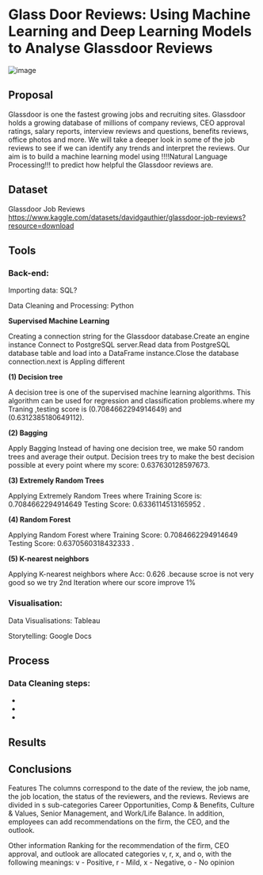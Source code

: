 # Glass Door Reviews: Using Machine Learning and Deep Learning Models to Analyse Glassdoor Reviews

![image](https://user-images.githubusercontent.com/109045338/219970727-a5f333cb-43e0-4ede-b15f-5faee338aca9.png)

## Proposal 

Glassdoor is one the fastest growing jobs and recruiting sites. Glassdoor holds a growing database of millions of company reviews, CEO approval ratings, salary reports, interview reviews and questions, benefits reviews, office photos and more. We will take a deeper look in some of the job reviews to see if we can identify any trends and interpret the reviews. Our aim is to build a machine learning model using !!!!Natural Language Processing!!! to predict how helpful the Glassdoor reviews are.

## Dataset

Glassdoor Job Reviews https://www.kaggle.com/datasets/davidgauthier/glassdoor-job-reviews?resource=download

## Tools

### Back-end: 

Importing data: SQL?

Data Cleaning and Processing: Python

**Supervised Machine Learning**

Creating a connection string for the Glassdoor database.Create an engine instance Connect to PostgreSQL server.Read data from PostgreSQL database table and load into a DataFrame instance.Close the database connection.next is Appling different

**(1) Decision tree**
 
 A decision tree is one of the supervised machine learning algorithms. This algorithm can be used for regression and classification problems.where my Traning ,testing score is (0.7084662294914649) and (0.6312385180649112).

**(2) Bagging**
 
 Apply Bagging  Instead of having one decision tree, we make 50 random trees and average their output. Decision trees try to make the best decision possible at every point where my score: 0.637630128597673.

**(3) Extremely Random Trees**
 
 Applying Extremely Random Trees where Training Score is: 0.7084662294914649 Testing Score: 0.6336114513165952 .

**(4) Random Forest**

Applying Random Forest where Training Score: 0.7084662294914649
Testing Score: 0.6370560318432333  .

**(5) K-nearest neighbors**

Applying K-nearest neighbors where Acc: 0.626 .because scroe is not very good so we try 2nd lteration where our score improve 1%



### Visualisation:

Data Visualisations: Tableau

Storytelling: Google Docs

## Process

### Data Cleaning steps:

-

-

-

## Results

## Conclusions



Features
The columns correspond to the date of the review, the job name, the job location, the status of the reviewers, and the reviews. Reviews are divided in s sub-categories Career Opportunities, Comp & Benefits, Culture & Values, Senior Management, and Work/Life Balance. In addition, employees can add recommendations on the firm, the CEO, and the outlook.

Other information
Ranking for the recommendation of the firm, CEO approval, and outlook are allocated categories v, r, x, and o, with the following meanings:
v - Positive, r - Mild, x - Negative, o - No opinion

